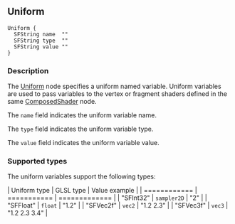 ## Uniform

```
Uniform {
  SFString name  ""
  SFString type  ""
  SFString value ""
}
```

### Description

The [Uniform](#uniform) node specifies a uniform named variable.
Uniform variables are used to pass variables to the vertex or fragment shaders
defined in the same [ComposedShader](composedshader.md) node.

The `name` field indicates the uniform variable name.

The `type` field indicates the uniform variable type.

The `value` field indicates the uniform variable value.


### Supported types

The uniform variables support the following types:

| Uniform type | GLSL type   | Value example |
| ============ | =========== | ============= |
| "SFInt32"    | `sampler2D` | "2"           |
| "SFFloat"    | `float`     | "1.2"         |
| "SFVec2f"    | `vec2`      | "1.2 2.3"     |
| "SFVec3f"    | `vec3`      | "1.2 2.3 3.4" |
